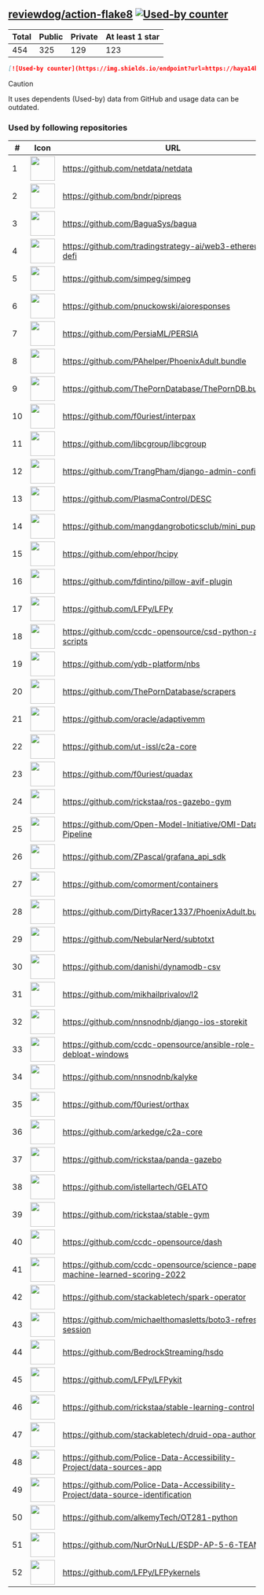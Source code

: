 





## [reviewdog/action-flake8](https://github.com/reviewdog/action-flake8) [![Used-by counter](https://img.shields.io/endpoint?url=https://haya14busa.github.io/github-used-by/data/reviewdog/action-flake8/shieldsio.json)](https://github.com/haya14busa/github-used-by/tree/main/repo/reviewdog/action-flake8)

| Total | Public | Private | At least 1 star
| ----- | ------ | ------- | ---------------
| 454 | 325 | 129 | 123 |

```md
[![Used-by counter](https://img.shields.io/endpoint?url=https://haya14busa.github.io/github-used-by/data/reviewdog/action-flake8/shieldsio.json)](https://github.com/haya14busa/github-used-by/tree/main/repo/reviewdog/action-flake8)
```

> [!CAUTION]
> It uses dependents (Used-by) data from GitHub and usage data can be outdated.

### Used by following repositories

| # | Icon | URL | Stars |
| -- | -- | -- | -- | 
|1|<img src="https://github.com/netdata.png" width=50 height=50>|https://github.com/netdata/netdata|73931|
|2|<img src="https://github.com/bndr.png" width=50 height=50>|https://github.com/bndr/pipreqs|7116|
|3|<img src="https://github.com/BaguaSys.png" width=50 height=50>|https://github.com/BaguaSys/bagua|879|
|4|<img src="https://github.com/tradingstrategy-ai.png" width=50 height=50>|https://github.com/tradingstrategy-ai/web3-ethereum-defi|664|
|5|<img src="https://github.com/simpeg.png" width=50 height=50>|https://github.com/simpeg/simpeg|539|
|6|<img src="https://github.com/pnuckowski.png" width=50 height=50>|https://github.com/pnuckowski/aioresponses|538|
|7|<img src="https://github.com/PersiaML.png" width=50 height=50>|https://github.com/PersiaML/PERSIA|401|
|8|<img src="https://github.com/PAhelper.png" width=50 height=50>|https://github.com/PAhelper/PhoenixAdult.bundle|366|
|9|<img src="https://github.com/ThePornDatabase.png" width=50 height=50>|https://github.com/ThePornDatabase/ThePornDB.bundle|194|
|10|<img src="https://github.com/f0uriest.png" width=50 height=50>|https://github.com/f0uriest/interpax|165|
|11|<img src="https://github.com/libcgroup.png" width=50 height=50>|https://github.com/libcgroup/libcgroup|158|
|12|<img src="https://github.com/TrangPham.png" width=50 height=50>|https://github.com/TrangPham/django-admin-confirm|134|
|13|<img src="https://github.com/PlasmaControl.png" width=50 height=50>|https://github.com/PlasmaControl/DESC|119|
|14|<img src="https://github.com/mangdangroboticsclub.png" width=50 height=50>|https://github.com/mangdangroboticsclub/mini_pupper_ros|112|
|15|<img src="https://github.com/ehpor.png" width=50 height=50>|https://github.com/ehpor/hcipy|108|
|16|<img src="https://github.com/fdintino.png" width=50 height=50>|https://github.com/fdintino/pillow-avif-plugin|103|
|17|<img src="https://github.com/LFPy.png" width=50 height=50>|https://github.com/LFPy/LFPy|79|
|18|<img src="https://github.com/ccdc-opensource.png" width=50 height=50>|https://github.com/ccdc-opensource/csd-python-api-scripts|71|
|19|<img src="https://github.com/ydb-platform.png" width=50 height=50>|https://github.com/ydb-platform/nbs|66|
|20|<img src="https://github.com/ThePornDatabase.png" width=50 height=50>|https://github.com/ThePornDatabase/scrapers|57|
|21|<img src="https://github.com/oracle.png" width=50 height=50>|https://github.com/oracle/adaptivemm|56|
|22|<img src="https://github.com/ut-issl.png" width=50 height=50>|https://github.com/ut-issl/c2a-core|54|
|23|<img src="https://github.com/f0uriest.png" width=50 height=50>|https://github.com/f0uriest/quadax|53|
|24|<img src="https://github.com/rickstaa.png" width=50 height=50>|https://github.com/rickstaa/ros-gazebo-gym|39|
|25|<img src="https://github.com/Open-Model-Initiative.png" width=50 height=50>|https://github.com/Open-Model-Initiative/OMI-Data-Pipeline|35|
|26|<img src="https://github.com/ZPascal.png" width=50 height=50>|https://github.com/ZPascal/grafana_api_sdk|29|
|27|<img src="https://github.com/comorment.png" width=50 height=50>|https://github.com/comorment/containers|28|
|28|<img src="https://github.com/DirtyRacer1337.png" width=50 height=50>|https://github.com/DirtyRacer1337/PhoenixAdult.bundle|22|
|29|<img src="https://github.com/NebularNerd.png" width=50 height=50>|https://github.com/NebularNerd/subtotxt|20|
|30|<img src="https://github.com/danishi.png" width=50 height=50>|https://github.com/danishi/dynamodb-csv|20|
|31|<img src="https://github.com/mikhailprivalov.png" width=50 height=50>|https://github.com/mikhailprivalov/l2|18|
|32|<img src="https://github.com/nnsnodnb.png" width=50 height=50>|https://github.com/nnsnodnb/django-ios-storekit|18|
|33|<img src="https://github.com/ccdc-opensource.png" width=50 height=50>|https://github.com/ccdc-opensource/ansible-role-debloat-windows|17|
|34|<img src="https://github.com/nnsnodnb.png" width=50 height=50>|https://github.com/nnsnodnb/kalyke|17|
|35|<img src="https://github.com/f0uriest.png" width=50 height=50>|https://github.com/f0uriest/orthax|16|
|36|<img src="https://github.com/arkedge.png" width=50 height=50>|https://github.com/arkedge/c2a-core|16|
|37|<img src="https://github.com/rickstaa.png" width=50 height=50>|https://github.com/rickstaa/panda-gazebo|16|
|38|<img src="https://github.com/istellartech.png" width=50 height=50>|https://github.com/istellartech/GELATO|14|
|39|<img src="https://github.com/rickstaa.png" width=50 height=50>|https://github.com/rickstaa/stable-gym|12|
|40|<img src="https://github.com/ccdc-opensource.png" width=50 height=50>|https://github.com/ccdc-opensource/dash|12|
|41|<img src="https://github.com/ccdc-opensource.png" width=50 height=50>|https://github.com/ccdc-opensource/science-paper-rf-machine-learned-scoring-2022|9|
|42|<img src="https://github.com/stackabletech.png" width=50 height=50>|https://github.com/stackabletech/spark-operator|9|
|43|<img src="https://github.com/michaelthomasletts.png" width=50 height=50>|https://github.com/michaelthomasletts/boto3-refresh-session|8|
|44|<img src="https://github.com/BedrockStreaming.png" width=50 height=50>|https://github.com/BedrockStreaming/hsdo|7|
|45|<img src="https://github.com/LFPy.png" width=50 height=50>|https://github.com/LFPy/LFPykit|7|
|46|<img src="https://github.com/rickstaa.png" width=50 height=50>|https://github.com/rickstaa/stable-learning-control|6|
|47|<img src="https://github.com/stackabletech.png" width=50 height=50>|https://github.com/stackabletech/druid-opa-authorizer|6|
|48|<img src="https://github.com/Police-Data-Accessibility-Project.png" width=50 height=50>|https://github.com/Police-Data-Accessibility-Project/data-sources-app|5|
|49|<img src="https://github.com/Police-Data-Accessibility-Project.png" width=50 height=50>|https://github.com/Police-Data-Accessibility-Project/data-source-identification|5|
|50|<img src="https://github.com/alkemyTech.png" width=50 height=50>|https://github.com/alkemyTech/OT281-python|5|
|51|<img src="https://github.com/NurOrNuLL.png" width=50 height=50>|https://github.com/NurOrNuLL/ESDP-AP-5-6-TEAM-2|5|
|52|<img src="https://github.com/LFPy.png" width=50 height=50>|https://github.com/LFPy/LFPykernels|5|
